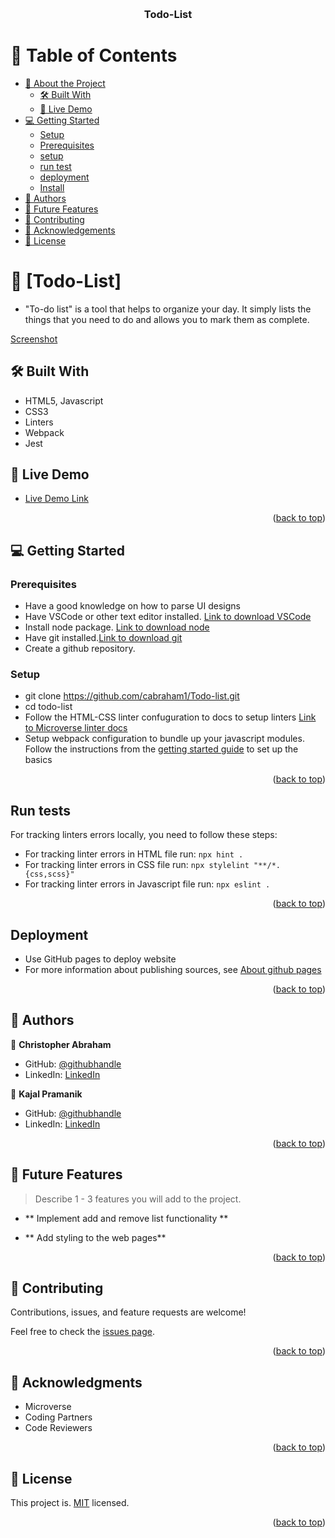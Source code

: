 <a name="readme-top"></a>


<div align="center">
  <br/>

  <h3><b>Todo-List</b></h3>

</div>

<!-- TABLE OF CONTENTS -->

# 📗 Table of Contents

- [📖 About the Project](#about-project)
  - [🛠 Built With](#built-with)
  - [🚀 Live Demo](#live-demo)
- [💻 Getting Started](#getting-started)
  - [Setup](#setup)
  - [Prerequisites](#prerequisites)
  - [setup](#setup)
  - [run test](#run-test)
  - [deployment](#deployment)
  - [Install](#install)
- [👥 Authors](#authors)
- [🔭 Future Features](#future-features)
- [🤝 Contributing](#contributing)
- [🙏 Acknowledgements](#acknowledgements)
- [📝 License](#license)

<!-- PROJECT DESCRIPTION -->

# 📖 [Todo-List] <a name="about-project"></a>

- "To-do list" is a tool that helps to organize your day. It simply lists the things that you need to do and allows you to mark them as complete.

[Screenshot](assets/To-Do%20App%20and%205%20more%20pages%20-%20Personal%20-%20Microsoft%E2%80%8B%20Edge%203_14_2023%205_37_33%20PM.png)

## 🛠 Built With <a name="built-with"></a>

- HTML5, Javascript
- CSS3
- Linters
- Webpack
- Jest


<!-- LIVE DEMO -->

## 🚀 Live Demo <a name="live-demo"></a>

- [Live Demo Link](https://cabraham1.github.io/Todo-list/)

<p align="right">(<a href="#readme-top">back to top</a>)</p>

<!-- GETTING STARTED -->

## 💻 Getting Started <a name="getting-started"></a>

### Prerequisites
- Have a good knowledge on how to parse UI designs
- Have VSCode or other text editor installed. [Link to download VSCode](https://code.visualstudio.com/download)
- Install node package. [Link to download node](https://nodejs.org/en/download/)
- Have git installed.[Link to download git](https://git-scm.com/downloads)
- Create a github repository.

### Setup

- git clone <https://github.com/cabraham1/Todo-list.git>
- cd todo-list
- Follow the HTML-CSS linter confuguration to docs to setup linters [Link to Microverse linter docs](https://github.com/cabraham1/linters-config/tree/master/html-css-js)
- Setup webpack configuration to bundle up your javascript modules. Follow the instructions from the [getting started guide](https://webpack.js.org/guides/getting-started/#basic-setup) to set up the basics

<p align="right">(<a href="#readme-top">back to top</a>)</p>

## Run tests

For tracking linters errors locally, you need to follow these steps:

- For tracking linter errors in HTML file run:
  `npx hint .`
- For tracking linter errors in CSS file run:
  `npx stylelint "**/*.{css,scss}"`
- For tracking linter errors in Javascript file run:
  `npx eslint .`

<p align="right">(<a href="#readme-top">back to top</a>)</p>

## Deployment

- Use GitHub pages to deploy website
- For more information about publishing sources, see [About github pages](https://pages.github.com/)

<p align="right">(<a href="#readme-top">back to top</a>)</p>


<!-- AUTHORS -->

## 👥 Authors <a name="authors"></a>

👤 **Christopher Abraham**

- GitHub: [@githubhandle](https://github.com/cabraham1)
- LinkedIn: [LinkedIn](https://www.linkedin.com/in/abrahamchristopher)

👤 **Kajal Pramanik**

- GitHub: [@githubhandle](https://github.com/Kajal19-del)
- LinkedIn: [LinkedIn](https://www.linkedin.com/in/kajal-pramanik-234a93173/)


<p align="right">(<a href="#readme-top">back to top</a>)</p>

<!-- FUTURE FEATURES -->

## 🔭 Future Features <a name="future-features"></a>

> Describe 1 - 3 features you will add to the project.

- ** Implement add and remove list functionality **

- ** Add styling to the web pages**


<p align="right">(<a href="#readme-top">back to top</a>)</p>

<!-- CONTRIBUTING -->

## 🤝 Contributing <a name="contributing"></a>

Contributions, issues, and feature requests are welcome!

Feel free to check the [issues page](https://github.com/Cabraham1/Todo-list/issues).

<p align="right">(<a href="#readme-top">back to top</a>)</p>



<!-- ACKNOWLEDGEMENTS -->

## 🙏 Acknowledgments <a name="acknowledgements"></a>


- Microverse
- Coding Partners
- Code Reviewers

<p align="right">(<a href="#readme-top">back to top</a>)</p>


<!-- LICENSE -->

## 📝 License <a name="license"></a>

This project is. [MIT](./MIT.md) licensed.


<p align="right">(<a href="#readme-top">back to top</a>)</p>
